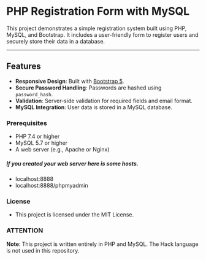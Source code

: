 # PHP Registration Form with MySQL

This project demonstrates a simple registration system built using PHP, MySQL, and Bootstrap. It includes a user-friendly form to register users and securely store their data in a database.

---

## Features
- **Responsive Design**: Built with [Bootstrap 5](https://getbootstrap.com/).
- **Secure Password Handling**: Passwords are hashed using `password_hash`.
- **Validation**: Server-side validation for required fields and email format.
- **MySQL Integration**: User data is stored in a MySQL database.

### Prerequisites
- PHP 7.4 or higher
- MySQL 5.7 or higher
- A web server (e.g., Apache or Nginx)

##### If you created your web server here is some hosts.
- localhost:8888
- localhost:8888/phpmyadmin

### License
- This project is licensed under the MIT License.

### ATTENTION
**Note**: This project is written entirely in PHP and MySQL. The Hack language is not used in this repository.

